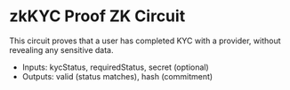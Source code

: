# zkKYC Proof ZK Circuit

This circuit proves that a user has completed KYC with a provider, without revealing any sensitive data.

- Inputs: kycStatus, requiredStatus, secret (optional)
- Outputs: valid (status matches), hash (commitment)
